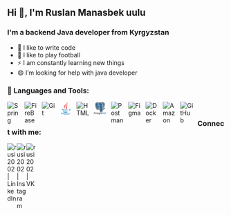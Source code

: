 ## Hi 👋, I'm Ruslan Manasbek uulu

### I'm a backend Java developer from Kyrgyzstan
- 💪 I like to write code
-  🥅 I like to play football
- ⚡ I am constantly learning new things
- 😄 I’m looking for help with java developer


### 🧰 Languages and Tools:
<img align="left" alt="Spring" width="30px" style="padding-right:10px;" src="https://javabeat.net/wp-content/uploads/2015/06/spring-logo.png" />
<img align="left" alt="FireBase" width="30px" style="padding-right:10px;" src="https://d1muf25xaso8hp.cloudfront.net/https%3A%2F%2Fmeta-l.cdn.bubble.io%2Ff1678214001507x239515035225292830%2F1_ti5CnGh_T4Kqy5aCTLJRcg.png?w=&h=&auto=compress&dpr=1&fit=max" />
<img align="left" alt="Git" width="30px" style="padding-right:10px;" src="https://cdn.jsdelivr.net/gh/devicons/devicon/icons/git/git-original.svg" />
<img align="left" alt="Java" width="30px" style="padding-right:10px;" src="https://raw.githubusercontent.com/devicons/devicon/master/icons/java/java-original.svg" />
<img align="left" alt="HTML" width="30px" style="padding-right:10px;" src="https://cdn.jsdelivr.net/gh/devicons/devicon/icons/html5/html5-plain.svg" />
<img align="left" alt="PostgreSQL" width="30px" style="padding-right:10px;" src="https://raw.githubusercontent.com/devicons/devicon/master/icons/postgresql/postgresql-original-wordmark.svg" />
<img align="left" alt="Postman" width="30px"  style="padding-right:10px;" src="https://cdn.worldvectorlogo.com/logos/postman.svg" />
<img align="left" alt="Figma" width="30px" style="padding-right:10px;" src="https://logospng.org/download/figma/figma-2048.png" />
<img align="left" alt="Docker" width="30px" style="padding-right:10px;" src="https://stickersllamita.com/wp-content/uploads/2022/02/Docker-logo-3.png" />
<img align="left" alt="Amazon" width="30px" style="padding-right:10px;" src="https://upload.wikimedia.org/wikipedia/commons/thumb/9/93/Amazon_Web_Services_Logo.svg/1200px-Amazon_Web_Services_Logo.svg.png" />
<img align="left" alt="GitHub" width="30px" style="padding-right:10px;" src="https://cdn.jsdelivr.net/gh/devicons/devicon/icons/github/github-original.svg" />
<br />


### Connect with me:
[<img align="left" alt="rusi2002 | LinkedIn" width="22px" src="https://cdn.jsdelivr.net/npm/simple-icons@v3/icons/linkedin.svg" />][linkedin]
[<img align="left" alt="rusi2002 | Instagram" width="22px" src="https://cdn.jsdelivr.net/npm/simple-icons@v3/icons/instagram.svg" />][instagram]
[<img align="left" alt="rusi2002 | VK" width="22px" src="https://cdn.jsdelivr.net/npm/simple-icons@v3/icons/vk.svg" />][vk]

<br />

[linkedin]: https://www.linkedin.com/in/rusi-kg-810180292/
[instagram]: https://www.instagram.com/rusi__official__/
[vk]: https://vk.com/id637811496

